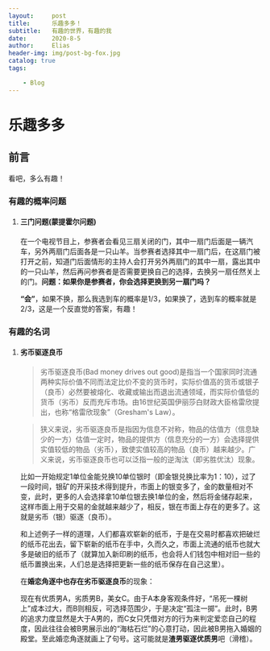 ```yaml
---
layout:     post
title:      乐趣多多！
subtitle:   有趣的世界，有趣的我
date:       2020-8-5
author:     Elias
header-img: img/post-bg-fox.jpg
catalog: true
tags:

    - Blog
---
```



# 乐趣多多

## 前言

看吧，多么有趣！

### 有趣的概率问题

1. #### 三门问题(蒙提霍尔问题)

   在一个电视节目上，参赛者会看见三扇关闭的门，其中一扇门后面是一辆汽车，另外两扇门后面各是一只山羊。当参赛者选择其中一扇门后，在这扇门被打开之前，知道门后面情形的主持人会打开另外两扇门的其中一扇，露出其中的一只山羊，然后再问参赛者是否需要更换自己的选择，去换另一扇任然关上的门。**问题：如果你是参赛者，你会选择更换到另一扇门吗？**

   **“会”**，如果不换，那么我选到车的概率是1/3，如果换了，选到车的概率就是2/3，这是一个反直觉的答案，有趣！



### 有趣的名词

1. #### 劣币驱逐良币

   > 劣币驱逐良币(Bad money drives out good)是指当一个国家同时流通两种实际价值不同而法定比价不变的货币时，实际价值高的货币或银子（良币）必然要被熔化、收藏或输出而退出流通领域，而实际价值低的货币（劣币）反而充斥市场。由16世纪英国伊丽莎白财政大臣格雷欣提出，也称“格雷欣现象”（Gresham's Law）。

   > 狭义来说，劣币驱逐良币是指因为信息不对称，物品的估值方（信息缺少的一方）估值一定时，物品的提供方（信息充分的一方）会选择提供实值较低的物品（劣币），致使实值较高的物品（良币）越来越少。广义来说，劣币驱逐良币也可以泛指一般的逆淘汰（即劣胜优汰）现象。

   比如一开始规定1单位金能兑换10单位银时（即金银兑换比率为1：10），过了一段时间，银矿的开采技术得到提升，市面上的银变多了，金的数量相对不变，此时，更多的人会选择拿10单位银去换1单位的金，然后将金储存起来，这样市面上用于交易的金就越来越少了，相反，银在市面上存在的更多了。这就是劣币（银）驱逐（良币）。

   和上述例子一样的道理，人们都喜欢崭新的纸币，于是在交易时都喜欢把破烂的纸币花出去，留下崭新的纸币在手中，久而久之，市面上流通的纸币也就大多是破旧的纸币了（就算加入新印刷的纸币，也会将人们钱包中相对旧一些的纸币置换出来，人们总是选择把更新一些的纸币保存在自己这里）。

   在**婚恋角逐中也存在劣币驱逐良币**的现象：

   现在有优质男A，劣质男B，美女C。由于A本身客观条件好，“吊死一棵树上”成本过大，而B则相反，可选择范围少，于是决定“孤注一掷”。此时，B男的追求力度显然是大于A男的，而C女只凭借对方的行为来判定爱恋自己的程度，因此往往会被B男展示出的“海枯石烂”的心意打动，因此被B男拖入婚姻的殿堂。至此婚恋角逐就画上了句号。这可能就是**渣男驱逐优质男**吧（滑稽）。

   

